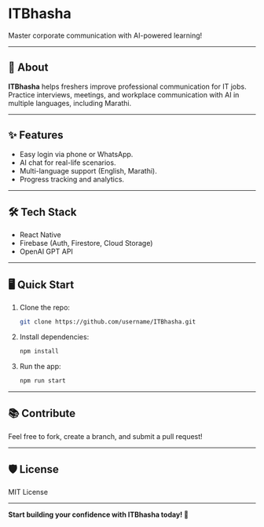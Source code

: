 # **ITBhasha**  
Master corporate communication with AI-powered learning!  

---

## 🚀 **About**  
**ITBhasha** helps freshers improve professional communication for IT jobs. Practice interviews, meetings, and workplace communication with AI in multiple languages, including Marathi.  

---

## ✨ **Features**  
- Easy login via phone or WhatsApp.  
- AI chat for real-life scenarios.  
- Multi-language support (English, Marathi).  
- Progress tracking and analytics.  

---

## 🛠️ **Tech Stack**  
- React Native  
- Firebase (Auth, Firestore, Cloud Storage)  
- OpenAI GPT API  

---

## 🖥️ **Quick Start**  
1. Clone the repo:  
   ```bash
   git clone https://github.com/username/ITBhasha.git
   ```  
2. Install dependencies:  
   ```bash
   npm install
   ```  
3. Run the app:  
   ```bash
   npm run start
   ```  

---

## 📚 **Contribute**  
Feel free to fork, create a branch, and submit a pull request!  

---

## 🛡️ **License**  
MIT License  

---

**Start building your confidence with ITBhasha today! 🚀**  
